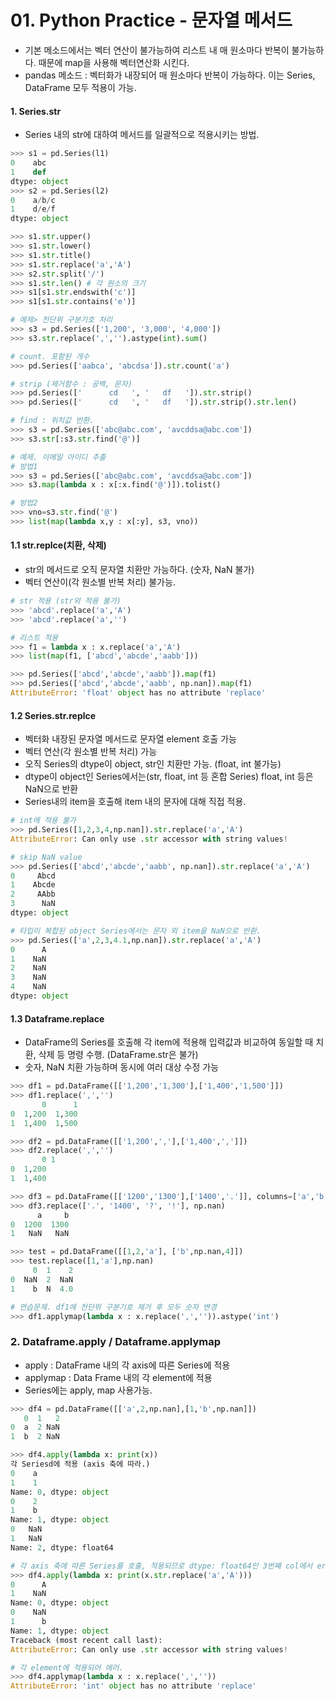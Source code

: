 # 01. Python Practice - 문자열 메서드



- 기본 메소드에서는 벡터 연산이 불가능하여 리스트 내 매 원소마다 반복이 불가능하다. 때문에 map을 사용해 벡터연산화 시킨다.
- pandas 메소드 : 벡터화가 내장되어 매 원소마다 반복이 가능하다. 이는 Series, DataFrame 모두 적용이 가능.



#### 1. Series.str

- Series 내의 str에 대하여 메서드를 일괄적으로 적용시키는 방법. 

```python
>>> s1 = pd.Series(l1)
0    abc
1    def
dtype: object
>>> s2 = pd.Series(l2)
0    a/b/c
1    d/e/f
dtype: object

>>> s1.str.upper()
>>> s1.str.lower()
>>> s1.str.title()
>>> s1.str.replace('a','A')
>>> s2.str.split('/')
>>> s1.str.len() # 각 원소의 크기
>>> s1[s1.str.endswith('c')]
>>> s1[s1.str.contains('e')]

# 예제> 천단위 구분기호 처리
>>> s3 = pd.Series(['1,200', '3,000', '4,000'])
>>> s3.str.replace(',','').astype(int).sum()

# count. 포함된 개수
>>> pd.Series(['aabca', 'abcdsa']).str.count('a')

# strip (제거함수 : 공백, 문자)
>>> pd.Series(['      cd   ', '   df   ']).str.strip()
>>> pd.Series(['      cd   ', '   df   ']).str.strip().str.len()

# find : 위치값 반환.
>>> s3 = pd.Series(['abc@abc.com', 'avcddsa@abc.com'])
>>> s3.str[:s3.str.find('@')]

# 예제. 이메일 아이디 추출
# 방법1
>>> s3 = pd.Series(['abc@abc.com', 'avcddsa@abc.com'])
>>> s3.map(lambda x : x[:x.find('@')]).tolist()

# 방법2
>>> vno=s3.str.find('@')
>>> list(map(lambda x,y : x[:y], s3, vno))
```



#### **1.1 str.replce(치환, 삭제)**

- str의 메서드로 오직 문자열 치환만 가능하다. (숫자, NaN 불가)
- 벡터 연산이(각 원소별 반복 처리) 불가능.

```python
# str 적용 (str외 적용 불가)
>>> 'abcd'.replace('a','A')
>>> 'abcd'.replace('a','')

# 리스트 적용
>>> f1 = lambda x : x.replace('a','A')
>>> list(map(f1, ['abcd','abcde','aabb']))

>>> pd.Series(['abcd','abcde','aabb']).map(f1)
>>> pd.Series(['abcd','abcde','aabb', np.nan]).map(f1)
AttributeError: 'float' object has no attribute 'replace'
```

 

#### 1.2 Series.str.replce

- 벡터화 내장된 문자열 메서드로 문자열 element 호출 가능
- 벡터 연산(각 원소별 반복 처리) 가능
- 오직 Series의 dtype이 object, str인 치환만 가능. (float, int 불가능)
- dtype이 object인 Series에서는(str, float, int 등 혼합 Series) float, int 등은 NaN으로 반환
- Series내의 item을 호출해 item 내의 문자에 대해 직접 적용.

```python
# int에 적용 불가
>>> pd.Series([1,2,3,4,np.nan]).str.replace('a','A')
AttributeError: Can only use .str accessor with string values!

# skip NaN value
>>> pd.Series(['abcd','abcde','aabb', np.nan]).str.replace('a','A')
0     Abcd
1    Abcde
2     AAbb
3      NaN
dtype: object

# 타입이 복합된 object Series에서는 문자 외 item을 NaN으로 반환.
>>> pd.Series(['a',2,3,4.1,np.nan]).str.replace('a','A') 
0      A
1    NaN
2    NaN
3    NaN
4    NaN
dtype: object
```

 

#### 1.3 Dataframe.replace

- DataFrame의 Series를 호출해 각 item에 적용해 입력값과 비교하여 동일할 때 치환, 삭제 등 명령 수행. (DataFrame.str은 불가)
- 숫자, NaN 치환 가능하며 동시에 여러 대상 수정 가능

```python
>>> df1 = pd.DataFrame([['1,200','1,300'],['1,400','1,500']])
>>> df1.replace(',','')
       0      1
0  1,200  1,300
1  1,400  1,500

>>> df2 = pd.DataFrame([['1,200',','],['1,400',',']])
>>> df2.replace(',','')
       0 1
0  1,200  
1  1,400  

>>> df3 = pd.DataFrame([['1200','1300'],['1400','.']], columns=['a','b'])
>>> df3.replace(['.', '1400', '?', '!'], np.nan)
      a     b
0  1200  1300
1   NaN   NaN

>>> test = pd.DataFrame([[1,2,'a'], ['b',np.nan,4]])
>>> test.replace([1,'a'],np.nan)
     0  1    2
0  NaN  2  NaN
1    b  N  4.0

# 연습문제. df1에 천단위 구분기호 제거 후 모두 숫자 변경
>>> df1.applymap(lambda x : x.replace(',','')).astype('int')
```

 

### 2. Dataframe.apply / Dataframe.applymap

- apply : DataFrame 내의 각 axis에 따른 Series에 적용
- applymap : Data Frame 내의 각 element에 적용
- Series에는 apply, map 사용가능.

```python
>>> df4 = pd.DataFrame([['a',2,np.nan],[1,'b',np.nan]])
   0  1   2
0  a  2 NaN
1  b  2 NaN

>>> df4.apply(lambda x: print(x)) 
각 Seriesd에 적용 (axis 축에 따라.)
0    a
1    1
Name: 0, dtype: object
0    2
1    b
Name: 1, dtype: object
0   NaN
1   NaN
Name: 2, dtype: float64

# 각 axis 축에 따른 Series를 호출, 적용되므로 dtype: float64인 3번째 col에서 error발생.
>>> df4.apply(lambda x: print(x.str.replace('a','A'))) 
0      A
1    NaN
Name: 0, dtype: object
0    NaN
1      b
Name: 1, dtype: object
Traceback (most recent call last):
AttributeError: Can only use .str accessor with string values!

# 각 element에 적용되어 에러.
>>> df4.applymap(lambda x : x.replace(',',''))
AttributeError: 'int' object has no attribute 'replace'
```
